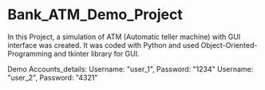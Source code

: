 # Bank_ATM_Demo_Project

In this Project, a simulation of ATM (Automatic teller machine) with GUI interface was created. It was coded with Python and used Object-Oriented-Programming and tkinter library for GUI.

Demo Accounts_details: 	Username: "user_1", Password: "1234"
                        	Username: "user_2", Password: "4321"













